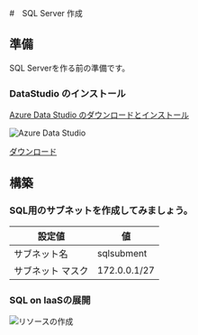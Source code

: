 #　SQL Server 作成

## 準備
SQL Serverを作る前の準備です。
### DataStudio のインストール

[Azure Data Studio のダウンロードとインストール][1]

![Azure Data Studio ]([3] "Azure Data Studio インストール")

[ダウンロード][2]


## 構築
### SQL用のサブネットを作成してみましょう。

|  設定値 |  値  |
| ---- | ---- |
|  サブネット名 |  sqlsubment  |
|  サブネット マスク  |  172.0.0.1/27  |

### SQL on IaaSの展開

![リソースの作成]([4] "サンプル")


[1]:https://docs.microsoft.com/ja-jp/sql/azure-data-studio/download-azure-data-studio?view=sql-server-ver15
[2]:https://go.microsoft.com/fwlink/?linkid=2138608
[3]:./images/azure-datastudio.png
[4]:./images/resource-create.png